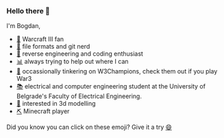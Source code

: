 ### Hello there 👋

I'm Bogdan,
- [🧙](https://github.com/BogdanW3/HiveWE) Warcraft III fan
- [💾](https://github.com/BogdanW3/W3Diff) file formats and git nerd
- [🤖](https://github.com/BogdanW3/ghostpp) reverse engineering and coding enthusiast
- [📊](https://github.com/BogdanW3/koeficijent_etf) always trying to help out where I can
- [👑](https://github.com/W3Champions) occassionally tinkering on W3Champions, check them out if you play War3
- [📚](https://github.com/BogdanW3/nessy) electrical and computer engineering student at the University of Belgrade's Faculty of Electrical Engineering.
- [🏺](https://github.com/BogdanW3/Blender_WarCraft-3) interested in 3d modelling
- [⛏️](https://github.com/BogdanW3/Test) Minecraft player

Did you know you can click on these emoji? Give it a try [😄](https://www.youtube.com/watch?v=dQw4w9WgXcQ)
